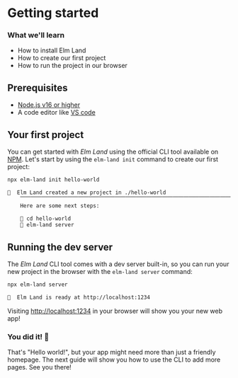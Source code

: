 # Getting started

### What we'll learn

- How to install Elm Land 
- How to create our first project
- How to run the project in our browser

<BrowserWindow src="./pages/hello-world.jpg" alt="Homepage" url="http://localhost:1234" />


## Prerequisites

- [Node.js v16 or higher](https://nodejs.org)
- A code editor like [VS code](https://code.visualstudio.com/)


## Your first project

You can get started with _Elm Land_ using the official CLI tool available on [NPM](https://npmjs.org/elm-land). Let's start by using the `elm-land init` command to create our first project:

```sh
npx elm-land init hello-world
```

```txt
🌈  Elm Land created a new project in ./hello-world
    ⎺⎺⎺⎺⎺⎺⎺⎺⎺⎺⎺⎺⎺⎺⎺⎺⎺⎺⎺⎺⎺⎺⎺⎺⎺⎺⎺⎺⎺⎺⎺⎺⎺⎺⎺⎺⎺⎺⎺⎺⎺⎺⎺⎺⎺⎺⎺
    Here are some next steps:

    📂 cd hello-world
    🚀 elm-land server
```

## Running the dev server

The _Elm Land_ CLI tool comes with a dev server built-in, so you can run your new project in the browser with the `elm-land server` command:

```sh
npx elm-land server
```

<code-group>
<code-block title="Terminal output">

```txt
🌈  Elm Land is ready at http://localhost:1234
```

</code-block>
</code-group>

Visiting [http://localhost:1234](http://localhost:1234) in your browser will show you your new web app!

### You did it! :tada:

That's "Hello world!", but your app might need more than just a friendly homepage. The next guide will show you how to use the CLI to add more pages. See you there!